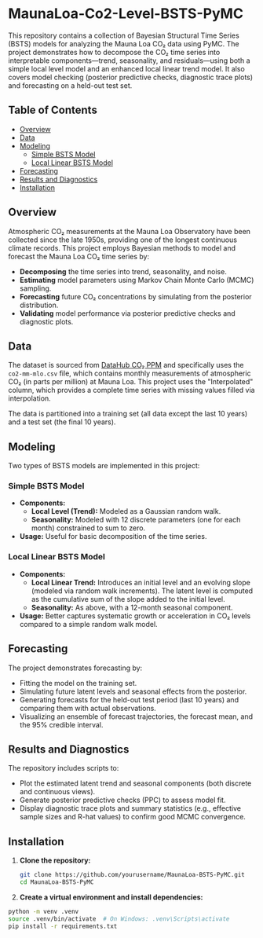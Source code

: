 # MaunaLoa-Co2-Level-BSTS-PyMC

This repository contains a collection of Bayesian Structural Time Series (BSTS) models for analyzing the Mauna Loa CO₂ data using PyMC. The project demonstrates how to decompose the CO₂ time series into interpretable components—trend, seasonality, and residuals—using both a simple local level model and an enhanced local linear trend model. It also covers model checking (posterior predictive checks, diagnostic trace plots) and forecasting on a held-out test set.

## Table of Contents

- [Overview](#overview)
- [Data](#data)
- [Modeling](#modeling)
  - [Simple BSTS Model](#simple-bsts-model)
  - [Local Linear BSTS Model](#local-linear-bsts-model)
- [Forecasting](#forecasting)
- [Results and Diagnostics](#results-and-diagnostics)
- [Installation](#installation)

## Overview

Atmospheric CO₂ measurements at the Mauna Loa Observatory have been collected since the late 1950s, providing one of the longest continuous climate records. This project employs Bayesian methods to model and forecast the Mauna Loa CO₂ time series by:

- **Decomposing** the time series into trend, seasonality, and noise.
- **Estimating** model parameters using Markov Chain Monte Carlo (MCMC) sampling.
- **Forecasting** future CO₂ concentrations by simulating from the posterior distribution.
- **Validating** model performance via posterior predictive checks and diagnostic plots.

## Data

The dataset is sourced from [DataHub CO₂ PPM](https://datahub.io/core/co2-ppm) and specifically uses the `co2-mm-mlo.csv` file, which contains monthly measurements of atmospheric CO₂ (in parts per million) at Mauna Loa. This project uses the "Interpolated" column, which provides a complete time series with missing values filled via interpolation.

The data is partitioned into a training set (all data except the last 10 years) and a test set (the final 10 years).

## Modeling

Two types of BSTS models are implemented in this project:

### Simple BSTS Model

- **Components:**
  - **Local Level (Trend):** Modeled as a Gaussian random walk.
  - **Seasonality:** Modeled with 12 discrete parameters (one for each month) constrained to sum to zero.
- **Usage:** Useful for basic decomposition of the time series.

### Local Linear BSTS Model

- **Components:**
  - **Local Linear Trend:** Introduces an initial level and an evolving slope (modeled via random walk increments). The latent level is computed as the cumulative sum of the slope added to the initial level.
  - **Seasonality:** As above, with a 12-month seasonal component.
- **Usage:** Better captures systematic growth or acceleration in CO₂ levels compared to a simple random walk model.

## Forecasting

The project demonstrates forecasting by:

- Fitting the model on the training set.
- Simulating future latent levels and seasonal effects from the posterior.
- Generating forecasts for the held-out test period (last 10 years) and comparing them with actual observations.
- Visualizing an ensemble of forecast trajectories, the forecast mean, and the 95% credible interval.

## Results and Diagnostics

The repository includes scripts to:

- Plot the estimated latent trend and seasonal components (both discrete and continuous views).
- Generate posterior predictive checks (PPC) to assess model fit.
- Display diagnostic trace plots and summary statistics (e.g., effective sample sizes and R-hat values) to confirm good MCMC convergence.


## Installation

1. **Clone the repository:**

   ```bash
   git clone https://github.com/yourusername/MaunaLoa-BSTS-PyMC.git
   cd MaunaLoa-BSTS-PyMC

2. **Create a virtual environment and install dependencies:**

``` bash
python -m venv .venv
source .venv/bin/activate  # On Windows: .venv\Scripts\activate
pip install -r requirements.txt
```